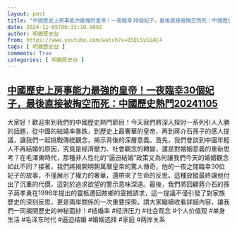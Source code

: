 ```yaml
---
layout: post
title: "中國歷史上房事能力最強的皇帝！一夜臨幸30個妃子，最後直接被掏空而死：中國歷史熱門20241105"
date: 2024-11-05T06:33:10.000Z
author: 明鏡歷史台
from: https://www.youtube.com/watch?v=Q5QLSyGiAC4
tags: [ 明鏡歷史台 ]
comments: True
categories: [ 明鏡歷史台 ]
---
```

<!--1730788390000-->
[中國歷史上房事能力最強的皇帝！一夜臨幸30個妃子，最後直接被掏空而死：中國歷史熱門20241105](https://www.youtube.com/watch?v=Q5QLSyGiAC4)
------

<div>
大家好！歡迎來到我們的中國歷史熱門節目！今天我們將深入探討一系列引人入勝的話題，從中國的結婚率暴跌，到歷史上最奢華的皇帝，再到蔣介石孫子的感人提議，讓我們一起挑戰傳統觀念，揭示背後的深層意義。首先，我們會談到中國年輕人不再結婚的原因，究竟是經濟壓力、社會觀念的轉變，還是對婚姻意義的重新思考？在毛澤東時代，那種非人性化的“逼迫結婚”政策又為何讓我們今天的婚姻觀念如此不同？接著，我們將揭開明朝萬曆皇帝的驚人傳奇，他的一夜之間臨幸30位妃子的故事，不僅展示了權力的奢華，還帶來了生命的反思。這種放縱最終讓他付出了沉重的代價，這對於追求欲望的警示意味深遠。最後，我們將回顧蔣介石的孫子蔣孝勇在1996年提出的靈柩遷回故鄉的震撼請求，這一提議不僅引發了對家族歷史的深刻反思，更是兩岸關係的一次重要探索。請大家繼續收看詳細內容，讓我們一同揭開歷史的神秘面紗！#结婚率 #经济压力 #社会观念 #个人价值观 #单身生活 #毛泽东时代 #逼迫结婚 #婚姻选择 #家庭 #两岸关系
</div>
